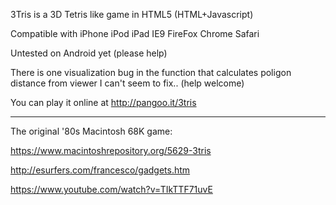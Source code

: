 3Tris is a 3D Tetris like game in HTML5 (HTML+Javascript)

Compatible with iPhone iPod iPad IE9 FireFox Chrome Safari

Untested on Android yet (please help)

There is one visualization bug in the function that calculates poligon distance from viewer I can't seem to fix..
(help welcome)

You can play it online at http://pangoo.it/3tris

---

The original '80s Macintosh 68K game:

https://www.macintoshrepository.org/5629-3tris

http://esurfers.com/francesco/gadgets.htm

https://www.youtube.com/watch?v=TIkTTF71uvE
